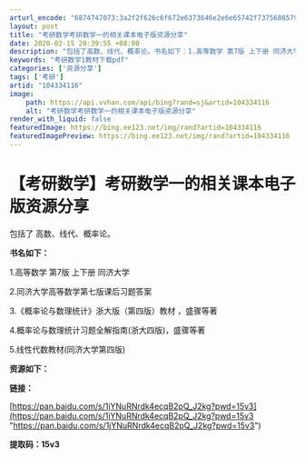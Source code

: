 ```yaml
---
arturl_encode: "6874747073:3a2f2f626c6f672e6373646e2e6e65742f7375686579696e2f:61727469636c652f64657461696c732f313034333334313136"
layout: post
title: "考研数学考研数学一的相关课本电子版资源分享"
date: 2020-02-15 20:39:55 +08:00
description: "包括了高数、线代、概率论。书名如下：1.高等数学 第7版 上下册 同济大学2.同济大学高等数学第七版"
keywords: "考研数学1教材下载pdf"
categories: ['资源分享']
tags: ['考研']
artid: "104334116"
image:
    path: https://api.vvhan.com/api/bing?rand=sj&artid=104334116
    alt: "考研数学考研数学一的相关课本电子版资源分享"
render_with_liquid: false
featuredImage: https://bing.ee123.net/img/rand?artid=104334116
featuredImagePreview: https://bing.ee123.net/img/rand?artid=104334116
---
```


# 【考研数学】考研数学一的相关课本电子版资源分享

包括了
高数、线代、概率论。

**书名如下：**

1.高等数学 第7版 上下册 同济大学

2.同济大学高等数学第七版课后习题答案

3.《概率论与数理统计》浙大版（第四版）教材 ，盛骤等著

4.概率论与数理统计习题全解指南(浙大四版)，盛骤等著

5.线性代数教材(同济大学第四版)

**资源如下：**

**链接：**

[https://pan.baidu.com/s/1jYNuRNrdk4ecqB2pQ_J2kg?pwd=15v3](https://pan.baidu.com/s/1jYNuRNrdk4ecqB2pQ_J2kg?pwd=15v3 "https://pan.baidu.com/s/1jYNuRNrdk4ecqB2pQ_J2kg?pwd=15v3")

**提取码：15v3**